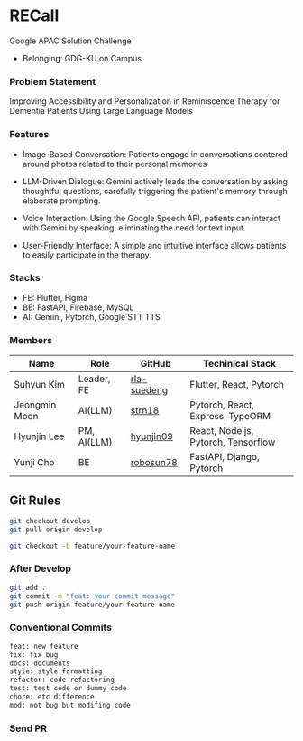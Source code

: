 # RECall

Google APAC Solution Challenge

- Belonging: GDG-KU on Campus

### Problem Statement

Improving Accessibility and Personalization in Reminiscence Therapy for Dementia Patients Using Large Language Models

### Features

- Image-Based Conversation: Patients engage in conversations centered around photos related to their personal memories

- LLM-Driven Dialogue: Gemini actively leads the conversation by asking thoughtful questions, carefully triggering the patient's memory through elaborate prompting.

- Voice Interaction: Using the Google Speech API, patients can interact with Gemini by speaking, eliminating the need for text input.

- User-Friendly Interface: A simple and intuitive interface allows patients to easily participate in the therapy.

### Stacks

- FE: Flutter, Figma
- BE: FastAPI, Firebase, MySQL
- AI: Gemini, Pytorch, Google STT TTS

### Members

| Name          | Role        | GitHub                                        | Techinical Stack                    |
| ------------- | ----------- | --------------------------------------------- | ----------------------------------- |
| Suhyun Kim    | Leader, FE  | [rla-suedeng](https://github.com/rla-suedeng) | Flutter, React, Pytorch             |
| Jeongmin Moon | AI(LLM)     | [strn18](https://github.com/strn18)           | Pytorch, React, Express, TypeORM    |
| Hyunjin Lee   | PM, AI(LLM) | [hyunjin09](https://github.com/hyunjin09)     | React, Node.js, Pytorch, Tensorflow |
| Yunji Cho     | BE          | [robosun78](https://github.com/robosun78)     | FastAPI, Django, Pytorch            |

## Git Rules

```bash
git checkout develop
git pull origin develop

git checkout -b feature/your-feature-name
```

### After Develop

```bash
git add .
git commit -m "feat: your commit message"
git push origin feature/your-feature-name
```

### Conventional Commits

```bash
feat: new feature
fix: fix bug
docs: documents
style: style formatting
refactor: code refactoring
test: test code or dummy code
chore: etc difference
mod: not bug but modifing code
```

### Send PR
